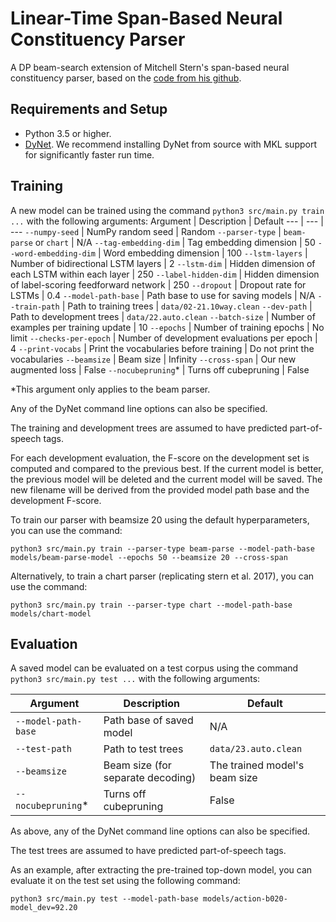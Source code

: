 # Linear-Time Span-Based Neural Constituency Parser

A DP beam-search extension of Mitchell Stern's span-based neural constituency parser, based on the [code from his github](https://github.com/mitchellstern/minimal-span-parser).

## Requirements and Setup

* Python 3.5 or higher.
* [DyNet](https://github.com/clab/dynet). We recommend installing DyNet from source with MKL support for significantly faster run time.

## Training

A new model can be trained using the command `python3 src/main.py train ...` with the following arguments:
Argument | Description | Default
--- | --- | ---
`--numpy-seed` | NumPy random seed | Random
`--parser-type` | `beam-parse` or `chart` | N/A
`--tag-embedding-dim` | Tag embedding dimension | 50
`--word-embedding-dim` | Word embedding dimension | 100
`--lstm-layers` | Number of bidirectional LSTM layers | 2
`--lstm-dim` | Hidden dimension of each LSTM within each layer | 250
`--label-hidden-dim` | Hidden dimension of label-scoring feedforward network | 250
`--dropout` | Dropout rate for LSTMs | 0.4
`--model-path-base` | Path base to use for saving models | N/A
`--train-path` | Path to training trees | `data/02-21.10way.clean`
`--dev-path` | Path to development trees | `data/22.auto.clean`
`--batch-size` | Number of examples per training update | 10
`--epochs` | Number of training epochs | No limit
`--checks-per-epoch` | Number of development evaluations per epoch | 4
`--print-vocabs` | Print the vocabularies before training | Do not print the vocabularies
`--beamsize` | Beam size | Infinity
`--cross-span` | Our new augmented loss | False
`--nocubepruning`* | Turns off cubepruning | False

\*This argument only applies to the beam parser.

Any of the DyNet command line options can also be specified.

The training and development trees are assumed to have predicted part-of-speech tags.

For each development evaluation, the F-score on the development set is computed and compared to the previous best. If the current model is better, the previous model will be deleted and the current model will be saved. The new filename will be derived from the provided model path base and the development F-score.

To train our parser with beamsize 20 using the default hyperparameters, you can use the command:

```
python3 src/main.py train --parser-type beam-parse --model-path-base models/beam-parse-model --epochs 50 --beamsize 20 --cross-span
```

Alternatively, to train a chart parser (replicating stern et al. 2017), you can use the command:

```
python3 src/main.py train --parser-type chart --model-path-base models/chart-model
```

## Evaluation

A saved model can be evaluated on a test corpus using the command `python3 src/main.py test ...` with the following arguments:

Argument | Description | Default
--- | --- | ---
`--model-path-base` | Path base of saved model | N/A
`--test-path` | Path to test trees | `data/23.auto.clean`
`--beamsize` | Beam size (for separate decoding) | The trained model's beam size
`--nocubepruning`* | Turns off cubepruning | False

As above, any of the DyNet command line options can also be specified.

The test trees are assumed to have predicted part-of-speech tags.

As an example, after extracting the pre-trained top-down model, you can evaluate it on the test set using the following command:

```
python3 src/main.py test --model-path-base models/action-b020-model_dev=92.20
```

